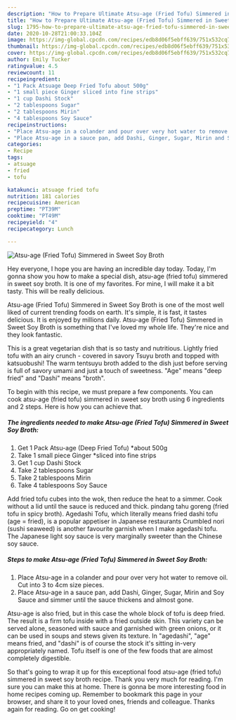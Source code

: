 ```yaml
---
description: "How to Prepare Ultimate Atsu-age (Fried Tofu) Simmered in Sweet Soy Broth"
title: "How to Prepare Ultimate Atsu-age (Fried Tofu) Simmered in Sweet Soy Broth"
slug: 1795-how-to-prepare-ultimate-atsu-age-fried-tofu-simmered-in-sweet-soy-broth
date: 2020-10-28T21:00:33.104Z
image: https://img-global.cpcdn.com/recipes/edb8d06f5ebff639/751x532cq70/atsu-age-fried-tofu-simmered-in-sweet-soy-broth-recipe-main-photo.jpg
thumbnail: https://img-global.cpcdn.com/recipes/edb8d06f5ebff639/751x532cq70/atsu-age-fried-tofu-simmered-in-sweet-soy-broth-recipe-main-photo.jpg
cover: https://img-global.cpcdn.com/recipes/edb8d06f5ebff639/751x532cq70/atsu-age-fried-tofu-simmered-in-sweet-soy-broth-recipe-main-photo.jpg
author: Emily Tucker
ratingvalue: 4.5
reviewcount: 11
recipeingredient:
- "1 Pack Atsuage Deep Fried Tofu about 500g"
- "1 small piece Ginger sliced into fine strips"
- "1 cup Dashi Stock"
- "2 tablespoons Sugar"
- "2 tablespoons Mirin"
- "4 tablespoons Soy Sauce"
recipeinstructions:
- "Place Atsu-age in a colander and pour over very hot water to remove oil. Cut into 3 to 4cm size pieces."
- "Place Atsu-age in a sauce pan, add Dashi, Ginger, Sugar, Mirin and Soy Sauce and simmer until the sauce thickens and almost gone."
categories:
- Recipe
tags:
- atsuage
- fried
- tofu

katakunci: atsuage fried tofu 
nutrition: 181 calories
recipecuisine: American
preptime: "PT39M"
cooktime: "PT49M"
recipeyield: "4"
recipecategory: Lunch

---
```



![Atsu-age (Fried Tofu) Simmered in Sweet Soy Broth](https://img-global.cpcdn.com/recipes/edb8d06f5ebff639/751x532cq70/atsu-age-fried-tofu-simmered-in-sweet-soy-broth-recipe-main-photo.jpg)

Hey everyone, I hope you are having an incredible day today. Today, I'm gonna show you how to make a special dish, atsu-age (fried tofu) simmered in sweet soy broth. It is one of my favorites. For mine, I will make it a bit tasty. This will be really delicious.

Atsu-age (Fried Tofu) Simmered in Sweet Soy Broth is one of the most well liked of current trending foods on earth. It's simple, it is fast, it tastes delicious. It is enjoyed by millions daily. Atsu-age (Fried Tofu) Simmered in Sweet Soy Broth is something that I've loved my whole life. They're nice and they look fantastic.

This is a great vegetarian dish that is so tasty and nutritious. Lightly fried tofu with an airy crunch - covered in savory Tsuyu broth and topped with katsuobushi! The warm tentsuyu broth added to the dish just before serving is full of savory umami and just a touch of sweetness. &#34;Age&#34; means &#34;deep fried&#34; and &#34;Dashi&#34; means &#34;broth&#34;.


To begin with this recipe, we must prepare a few components. You can cook atsu-age (fried tofu) simmered in sweet soy broth using 6 ingredients and 2 steps. Here is how you can achieve that.

<!--inarticleads1-->

##### The ingredients needed to make Atsu-age (Fried Tofu) Simmered in Sweet Soy Broth:

1. Get 1 Pack Atsu-age (Deep Fried Tofu) *about 500g
1. Take 1 small piece Ginger *sliced into fine strips
1. Get 1 cup Dashi Stock
1. Take 2 tablespoons Sugar
1. Take 2 tablespoons Mirin
1. Take 4 tablespoons Soy Sauce


Add fried tofu cubes into the wok, then reduce the heat to a simmer. Cook without a lid until the sauce is reduced and thick. pindang tahu goreng (fried tofu in spicy broth). Agedashi Tofu, which literally means fried dashi tofu (age = fried), is a popular appetiser in Japanese restaurants Crumbled nori (sushi seaweed) is another favourite garnish when I make agedashi tofu. The Japanese light soy sauce is very marginally sweeter than the Chinese soy sauce. 

<!--inarticleads2-->

##### Steps to make Atsu-age (Fried Tofu) Simmered in Sweet Soy Broth:

1. Place Atsu-age in a colander and pour over very hot water to remove oil. Cut into 3 to 4cm size pieces.
1. Place Atsu-age in a sauce pan, add Dashi, Ginger, Sugar, Mirin and Soy Sauce and simmer until the sauce thickens and almost gone.


Atsu-age is also fried, but in this case the whole block of tofu is deep fried. The result is a firm tofu inside with a fried outside skin. This variety can be served alone, seasoned with sauce and garnished with green onions, or it can be used in soups and stews given its texture. In &#34;agedashi&#34;, &#34;age&#34; means fried, and &#34;dashi&#34; is of course the stock it&#39;s sitting in-very appropriately named. Tofu itself is one of the few foods that are almost completely digestible. 

So that's going to wrap it up for this exceptional food atsu-age (fried tofu) simmered in sweet soy broth recipe. Thank you very much for reading. I'm sure you can make this at home. There is gonna be more interesting food in home recipes coming up. Remember to bookmark this page in your browser, and share it to your loved ones, friends and colleague. Thanks again for reading. Go on get cooking!
